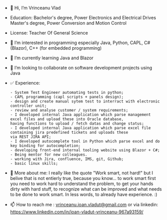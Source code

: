 - 👋 Hi, I’m Vrinceanu Vlad
- Education: Bachelor's degree, Power Electronics and Electrical Drives
             Master's degree, Power Conversion and Motion Control
             
- License:   Teacher Of General Science          

- 👀 I’m interested in programming especially Java, Python, CAPL, C# (Blazor), C++ (for embedded programming)

- 🌱 I’m currently learning Java and Blazor

- 💞️ I’m looking to collaborate on software development projects using Java

- ✅ Experience:

      - System Test Engineer automating tests in python;
      - CAPL programming (capl scripts + panels design);
      - design and create manual sytem test to interract with electronic controller unit;
      - review and analyse customer / system requirements;
      - I developed internal Java application which parse management excel files and upload these into Oracle database,
      having functions to upload / fetch datas and change status;
      - I developed internal Java application which parse excel file containing jira predefined tickets and uploads these
      via REST JIRA API;
      - I developed autocomplete tool in Python which parse excel and do key binding for autocompletion;
      - developing front-end internal tooling website using Blazor + C#;
      - Being mentor for new colleagues.
      - working with Jira, confluence, IMS, git, Github;
      - basic linux skills;
  
- 🔨 More about me: I really like the quote "Work smart, not hard!" but I belive that is not entierly true, 
because you know... to work smart first you need to work hard to understand the problem, to get your hands dirty
with hard stuff, to recognize what can be improved and what needs to be done to work smart. In less words, to
already have experience. :)
  
- 📫 How to reach me : vrinceanu.ioan.vladut@gmail.com or via linkedin: https://www.linkedin.com/in/ioan-vladut-vrinceanu-967a93159/
